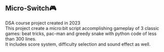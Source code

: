 ## Micro-Switch🎮
DSA course project created in 2023\
This project create a micro:bit script accomplishing gameplay of 3 classic games: beat tricks, pac-man and greedy snake with python code of less than 300 lines.\
It includes score system, difficulty selection and sound effect as well.
